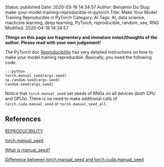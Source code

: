 Status: published
Date: 2020-03-16 14:34:57
Author: Benjamin Du
Slug: make-your-model-training-reproducible-in-pytorch
Title: Make Your Model Training Reproducible in PyTorch
Category: AI
Tags: AI, data science, machcine learning, deep learning, PyTorch, reproducible, random, see, RNG
Modified: 2020-04-16 14:34:57

**Things on this page are fragmentary and immature notes/thoughts of the author. Please read with your own judgement!**

The PyTorch doc 
[Reproducibility](https://pytorch.org/docs/stable/notes/randomness.html)
has very detailed instructions on how to make your model training reproducible.
Basically,
you need the following code.

    :::python
    torch.manual_seed(args.seed)
    np.random.seed(args.seed)
    random.seed(args.seed)

Notice that `torch.manual_seed` set seeds of RNGs on all devices (both CPU and GPUs).
There is no need to make additional calls of `torch.cuda.manual_seed`
or `torch.manual_seed_all`.

## References

[REPRODUCIBILITY](https://pytorch.org/docs/stable/notes/randomness.html)

[torch.manual_seed](https://pytorch.org/docs/stable/torch.html#torch.manual_seed)

[What is manual_seed?](https://discuss.pytorch.org/t/what-is-manual-seed/5939)

[Difference between torch.manual_seed and torch.cuda.manual_seed](https://discuss.pytorch.org/t/difference-between-torch-manual-seed-and-torch-cuda-manual-seed/13848)
